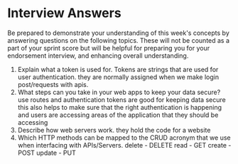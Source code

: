 # Interview Answers
Be prepared to demonstrate your understanding of this week's concepts by answering questions on the following topics. These will not be counted as a part of your sprint score but will be helpful for preparing you for your endorsement interview, and enhancing overall understanding.


1. Explain what a token is used for.
Tokens are strings that are used for user authentication. they are normally assigned when we make login post/requests with apis.
2. What steps can you take in your web apps to keep your data secure?
use routes and authentication tokens are good for keeping data secure this also helps to make sure that the right authentication is happening and users are accessing areas of the application that they should be accessing
3. Describe how web servers work.
they hold the code for a website 
4. Which HTTP methods can be mapped to the CRUD acronym that we use when interfacing with APIs/Servers.
delete - DELETE
read - GET
create - POST
update - PUT